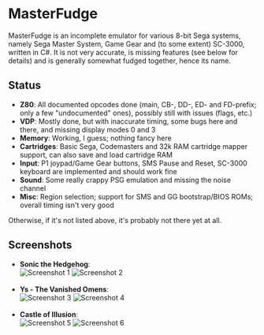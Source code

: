 # MasterFudge
MasterFudge is an incomplete emulator for various 8-bit Sega systems, namely Sega Master System, Game Gear and (to some extent) SC-3000, written in C#. It is not very accurate, is missing features (see below for details) and is generally somewhat fudged together, hence its name.

## Status
* __Z80__: All documented opcodes done (main, CB-, DD-, ED- and FD-prefix; only a few "undocumented" ones), possibly still with issues (flags, etc.)
* __VDP__: Mostly done, but with inaccurate timing, some bugs here and there, and missing display modes 0 and 3
* __Memory__: Working, I guess; nothing fancy here
* __Cartridges__: Basic Sega, Codemasters and 32k RAM cartridge mapper support, can also save and load cartridge RAM 
* __Input__: P1 joypad/Game Gear buttons, SMS Pause and Reset, SC-3000 keyboard are implemented and should work fine
* __Sound__: Some really crappy PSG emulation and missing the noise channel
* __Misc__: Region selection; support for SMS and GG bootstrap/BIOS ROMs; overall timing isn't very good

Otherwise, if it's not listed above, it's probably not there yet at all.

## Screenshots
* __Sonic the Hedgehog__:<br>
 ![Screenshot 1](http://i.imgur.com/l3dbCzW.png) ![Screenshot 2](http://i.imgur.com/R7wxWex.png)<br><br>
* __Ys - The Vanished Omens__:<br>
 ![Screenshot 3](http://i.imgur.com/3Z0QbIr.png) ![Screenshot 4](http://i.imgur.com/sKfIdqx.png)<br><br>
* __Castle of Illusion__:<br>
 ![Screenshot 5](http://i.imgur.com/8OxXcHF.png) ![Screenshot 6](http://i.imgur.com/TXJgBPs.png)<br><br>
